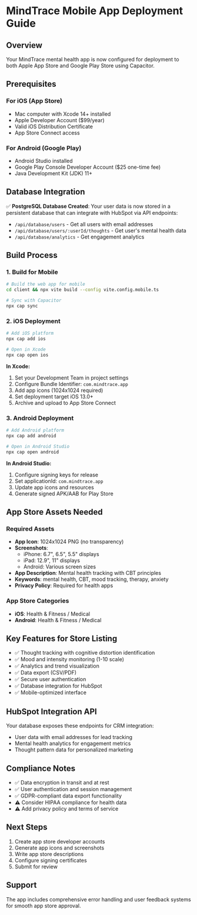 # MindTrace Mobile App Deployment Guide

## Overview
Your MindTrace mental health app is now configured for deployment to both Apple App Store and Google Play Store using Capacitor.

## Prerequisites

### For iOS (App Store)
- Mac computer with Xcode 14+ installed
- Apple Developer Account ($99/year)
- Valid iOS Distribution Certificate
- App Store Connect access

### For Android (Google Play)
- Android Studio installed
- Google Play Console Developer Account ($25 one-time fee)
- Java Development Kit (JDK) 11+

## Database Integration
✅ **PostgreSQL Database Created**: Your user data is now stored in a persistent database that can integrate with HubSpot via API endpoints:
- `/api/database/users` - Get all users with email addresses
- `/api/database/users/:userId/thoughts` - Get user's mental health data
- `/api/database/analytics` - Get engagement analytics

## Build Process

### 1. Build for Mobile
```bash
# Build the web app for mobile
cd client && npx vite build --config vite.config.mobile.ts

# Sync with Capacitor
npx cap sync
```

### 2. iOS Deployment
```bash
# Add iOS platform
npx cap add ios

# Open in Xcode
npx cap open ios
```

**In Xcode:**
1. Set your Development Team in project settings
2. Configure Bundle Identifier: `com.mindtrace.app`
3. Add app icons (1024x1024 required)
4. Set deployment target iOS 13.0+
5. Archive and upload to App Store Connect

### 3. Android Deployment
```bash
# Add Android platform
npx cap add android

# Open in Android Studio
npx cap open android
```

**In Android Studio:**
1. Configure signing keys for release
2. Set applicationId: `com.mindtrace.app`
3. Update app icons and resources
4. Generate signed APK/AAB for Play Store

## App Store Assets Needed

### Required Assets
- **App Icon**: 1024x1024 PNG (no transparency)
- **Screenshots**: 
  - iPhone: 6.7", 6.5", 5.5" displays
  - iPad: 12.9", 11" displays
  - Android: Various screen sizes
- **App Description**: Mental health tracking with CBT principles
- **Keywords**: mental health, CBT, mood tracking, therapy, anxiety
- **Privacy Policy**: Required for health apps

### App Store Categories
- **iOS**: Health & Fitness / Medical
- **Android**: Health & Fitness / Medical

## Key Features for Store Listing
- ✅ Thought tracking with cognitive distortion identification
- ✅ Mood and intensity monitoring (1-10 scale)
- ✅ Analytics and trend visualization
- ✅ Data export (CSV/PDF)
- ✅ Secure user authentication
- ✅ Database integration for HubSpot
- ✅ Mobile-optimized interface

## HubSpot Integration API
Your database exposes these endpoints for CRM integration:
- User data with email addresses for lead tracking
- Mental health analytics for engagement metrics
- Thought pattern data for personalized marketing

## Compliance Notes
- ✅ Data encryption in transit and at rest
- ✅ User authentication and session management
- ✅ GDPR-compliant data export functionality
- ⚠️ Consider HIPAA compliance for health data
- ⚠️ Add privacy policy and terms of service

## Next Steps
1. Create app store developer accounts
2. Generate app icons and screenshots
3. Write app store descriptions
4. Configure signing certificates
5. Submit for review

## Support
The app includes comprehensive error handling and user feedback systems for smooth app store approval.